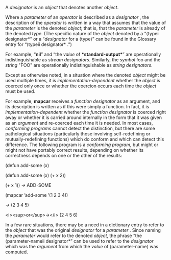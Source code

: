  

A *designator* is an *object* that denotes another *object*. 

Where a *parameter* of an *operator* is described as a *designator* , the description of the *operator* is written in a way that assumes that the value of the *parameter* is the denoted *object*; that is, that the *parameter* is already of the denoted *type*. (The specific nature of the *object* denoted by a “&#10216;typeii designator*” or a “*designator* for a &#10216;type&#10217;” can be found in the Glossary entry for “&#10216;typeii designator* .”) 

For example, “**nil**” and “the *value* of **\*standard-output\***” are operationally indistinguishable as *stream designators*. Similarly, the *symbol* foo and the *string* "FOO" are operationally indistinguishable as *string designators*. 

Except as otherwise noted, in a situation where the denoted *object* might be used multiple times, it is *implementation-dependent* whether the *object* is coerced only once or whether the coercion occurs each time the *object* must be used. 





For example, **mapcar** receives a *function designator* as an argument, and its description is written as if this were simply a function. In fact, it is *implementation-dependent* whether the *function designator* is coerced right away or whether it is carried around internally in the form that it was given as an *argument* and re-coerced each time it is needed. In most cases, *conforming programs* cannot detect the distinction, but there are some pathological situations (particularly those involving self-redefining or mutually-redefining functions) which do conform and which can detect this difference. The following program is a *conforming program*, but might or might not have portably correct results, depending on whether its correctness depends on one or the other of the results: 

(defun add-some (x) 

(defun add-some (x) (+ x 2)) 

(+ x 1)) *→* ADD-SOME 

(mapcar ’add-some ’(1 2 3 4)) 

*→* (2 3 4 5) 

\<i\>\<sup\>or\</sup\>→\</i\> (2 4 5 6) 

In a few rare situations, there may be a need in a dictionary entry to refer to the *object* that was the original *designator* for a *parameter* . Since naming the *parameter* would refer to the denoted *object*, the phrase “the &#10216;parameter-nameii designator*” can be used to refer to the *designator* which was the *argument* from which the *value* of &#10216;parameter-name&#10217; was computed. 

